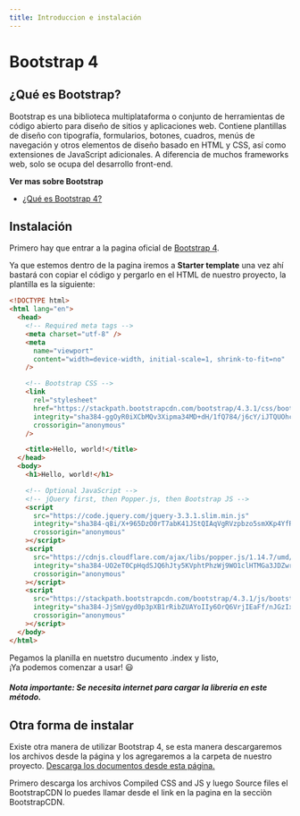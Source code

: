 ```yaml
---
title: Introduccion e instalación
---
```


# Bootstrap 4

## ¿Qué es Bootstrap?

Bootstrap es una biblioteca multiplataforma o conjunto de herramientas de código abierto para diseño de sitios y aplicaciones web. Contiene plantillas de diseño con tipografía, formularios, botones, cuadros, menús de navegación y otros elementos de diseño basado en HTML y CSS, así como extensiones de JavaScript adicionales. A diferencia de muchos frameworks web, solo se ocupa del desarrollo front-end.


**Ver mas sobre Bootstrap**

- [¿Qué es Bootstrap 4?](<https://es.wikipedia.org/wiki/Bootstrap_(framework)>)

## Instalación

Primero hay que entrar a la pagina oficial de [Bootstrap 4](https://getbootstrap.com/docs/4.3/getting-started/introduction/).

Ya que estemos dentro de la pagina iremos a **Starter template** una vez ahí bastará con copiar el código y pergarlo en el HTML de nuestro proyecto, la plantilla es la siguiente:

```html
<!DOCTYPE html>
<html lang="en">
  <head>
    <!-- Required meta tags -->
    <meta charset="utf-8" />
    <meta
      name="viewport"
      content="width=device-width, initial-scale=1, shrink-to-fit=no"
    />

    <!-- Bootstrap CSS -->
    <link
      rel="stylesheet"
      href="https://stackpath.bootstrapcdn.com/bootstrap/4.3.1/css/bootstrap.min.css"
      integrity="sha384-ggOyR0iXCbMQv3Xipma34MD+dH/1fQ784/j6cY/iJTQUOhcWr7x9JvoRxT2MZw1T"
      crossorigin="anonymous"
    />

    <title>Hello, world!</title>
  </head>
  <body>
    <h1>Hello, world!</h1>

    <!-- Optional JavaScript -->
    <!-- jQuery first, then Popper.js, then Bootstrap JS -->
    <script
      src="https://code.jquery.com/jquery-3.3.1.slim.min.js"
      integrity="sha384-q8i/X+965DzO0rT7abK41JStQIAqVgRVzpbzo5smXKp4YfRvH+8abtTE1Pi6jizo"
      crossorigin="anonymous"
    ></script>
    <script
      src="https://cdnjs.cloudflare.com/ajax/libs/popper.js/1.14.7/umd/popper.min.js"
      integrity="sha384-UO2eT0CpHqdSJQ6hJty5KVphtPhzWj9WO1clHTMGa3JDZwrnQq4sF86dIHNDz0W1"
      crossorigin="anonymous"
    ></script>
    <script
      src="https://stackpath.bootstrapcdn.com/bootstrap/4.3.1/js/bootstrap.min.js"
      integrity="sha384-JjSmVgyd0p3pXB1rRibZUAYoIIy6OrQ6VrjIEaFf/nJGzIxFDsf4x0xIM+B07jRM"
      crossorigin="anonymous"
    ></script>
  </body>
</html>
```

Pegamos la planilla en nuetstro ducumento .index y listo, <br>
¡Ya podemos comenzar a usar! :smiley:

#### _Nota importante: Se necesita internet para cargar la libreria en este método._

## Otra forma de instalar

Existe otra manera de utilizar Bootstrap 4, se esta manera descargaremos los archivos desde la página y los agregaremos a la carpeta de nuestro proyecto.
[Descarga los documentos desde esta página.](https://getbootstrap.com/docs/4.4/getting-started/download/)

Primero descarga los archivos Compiled CSS and JS y luego Source files el BootstrapCDN lo puedes llamar desde el link en la pagina en la secciòn BootstrapCDN.

